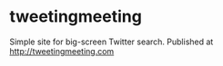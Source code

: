 tweetingmeeting
===============

Simple site for big-screen Twitter search. Published at http://tweetingmeeting.com
